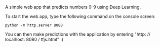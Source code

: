 A simple web app that predicts numbers 0-9 using Deep Learning.

To start the web app, type the following command on the console screen:
```
python -m http.server 8080
```
You can then make predictions with the application by entering "http: // localhost: 8080 / tfjs.html" :)

